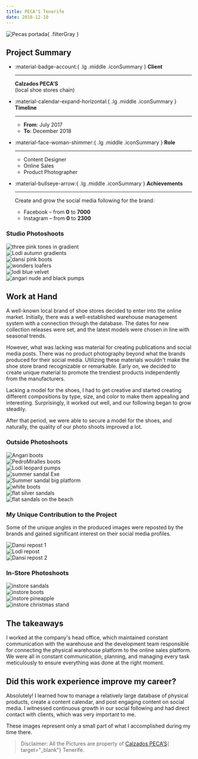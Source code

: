 ```yaml
---
title: PECA'S Tenerife
date: 2018-12-10
---
```


![Pecas portada](img/pecas/outside-jonisand.webp){ .filterGray }

## Project Summary

<div class="grid cards" markdown>

-   :material-badge-account:{ .lg .middle .iconSummary }  __Client__

    ---

    **Calzados PECA’S** <br>
    (local shoe stores chain)

-   :material-calendar-expand-horizontal:{ .lg .middle .iconSummary }  __Timeline__

    ---

    - **From**: July 2017 
    - **To**: December 2018

-   :material-face-woman-shimmer:{ .lg .middle .iconSummary }  __Role__

    ---

    - Content Designer 
    - Online Sales
    - Product Photographer

-   :material-bullseye-arrow:{ .lg .middle .iconSummary }  __Achievements__

    ---

    Create and grow the social media following for the brand: <br>

    - Facebook – from **0** to **7000** 
    - Instagram – from **0** to **2300** 

</div>

### Studio Photoshoots

<div class="galleryFlex">

<div class="galleryItems">
    <div>
        <img src="img/pecas/studio-sand.webp" alt="three pink tones in gradient" />
    </div>
    <div>
        <img src="img/pecas/studio-lodi.webp" alt="Lodi autumn gradients" />
    </div>
    <div>
        <img src="img/pecas/studio-dansi.webp" alt="dansi pink boots" />
    </div>
    <div>
        <img src="img/pecas/studio-wond.webp" alt="wonders loafers" />
    </div>
    <div>
        <img src="img/pecas/studio-lodi-marino.webp" alt="lodi blue velvet" />
    </div>    
    <div>
        <img src="img/pecas/studio-angari.webp" alt="angari nude and black pumps" />
    </div>    
</div>

</div>


## Work at Hand

A well-known local brand of shoe stores decided to enter into the online market. Initially, there was a well-established warehouse management system with a connection through the database. The dates for new collection releases were set, and the latest models were chosen in line with seasonal trends.

However, what was lacking was material for creating publications and social media posts. There was no product photography beyond what the brands produced for their social media. Utilizing these materials wouldn't make the shoe store brand recognizable or remarkable. Early on, we decided to create unique material to promote the trendiest products independently from the manufacturers.

Lacking a model for the shoes, I had to get creative and started creating different compositions by type, size, and color to make them appealing and interesting. Surprisingly, it worked out well, and our following began to grow steadily.

After that period, we were able to secure a model for the shoes, and naturally, the quality of our photo shoots improved a lot.

### Outside Photoshoots

<div class="galleryFlex">

<div class="galleryItems">
    <div>
        <img src="img/pecas/outside-angari-botin.webp" alt="Angari boots" />
    </div>
    <div>
        <img src="img/pecas/outside-botinpedro.webp" alt="PedroMiralles boots" />
    </div>
    <div>
        <img src="img/pecas/outside-falda.webp" alt="Lodi leopard pumps" />
    </div>
    <div>
        <img src="img/pecas/outside-Sandalia-de-tira-exe.webp" alt="summer sandal Exe" />
    </div>
    <div>
        <img src="img/pecas/outside-Sandalias.webp" alt="Summer sandal big platform" />
    </div>    
    <div>
        <img src="img/pecas/outside-lodi.webp" alt="white boots" />
    </div>
    <div>
        <img src="img/pecas/outside-Sandalia-plana.webp" alt="flat silver sandals" />
    </div>  
    <div>
        <img src="img/pecas/outside-Sandalia de tira.webp" alt="flat sandals on the beach" />
    </div>   
</div>

</div>

### My Unique Contribution to the Project

Some of the unique angles in the produced images were reposted by the brands and gained significant interest on their social media profiles.

<div class="galGrid">

<div class="galGridItem">
    <div>
        <img src="img/pecas/Dansi-shoes-repost-2.webp" alt=" Dansi repost 1" />
    </div>
    <div>
        <img src="img/pecas/Lodi-shoes-captura.webp" alt=" Lodi repost" />
    </div>
    <div>
        <img src="img/pecas/Dansi-shoes-repost.webp" alt="Dansi repost 2" />
    </div>    
</div>

</div>

### In-Store Photoshoots

<div class="galleryFlex">

<div class="galleryItems">
    <div>
        <img src="img/pecas/instore-lodi-sandals.webp" alt="instore sandals" />
    </div>
    <div>
        <img src="img/pecas/instore-panamajacks.webp" alt="instore boots" />
    </div>
    <div>
        <img src="img/pecas/instore-wereopen.webp" alt="instore pineapple" />
    </div>
    <div>
        <img src="img/pecas/instore-christmas.webp" alt="instore christmas stand" />
    </div>
 
</div>

</div>

## The takeaways

I worked at the company's head office, which maintained constant communication with the warehouse and the development team responsible for connecting the physical warehouse platform to the online sales platform. We were all in constant communication, planning, and managing every task meticulously to ensure everything was done at the right moment.

## Did this work experience improve my career?

Absolutely! I learned how to manage a relatively large database of physical products, create a content calendar, and post engaging content on social media. I witnessed continuous growth in our social following and had direct contact with clients, which was very important to me.

These images represent only a small part of what I accomplished during my time there.

> Disclaimer: All the Pictures are property of [Calzados PECA’S](https://pecas.com){ target="_blank"} Tenerife. 